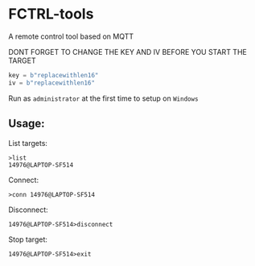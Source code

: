# FCTRL-tools
A remote control tool based on MQTT

DONT FORGET TO CHANGE THE KEY AND IV BEFORE YOU START THE TARGET  
```python
key = b"replacewithlen16"
iv = b"replacewithlen16"
```
Run as `administrator` at the first time to setup on `Windows`
## Usage:
List targets:
```
>list
14976@LAPTOP-SF514
```
Connect:
```
>conn 14976@LAPTOP-SF514
```
Disconnect:
```
14976@LAPTOP-SF514>disconnect
```
Stop target:
```
14976@LAPTOP-SF514>exit
```
